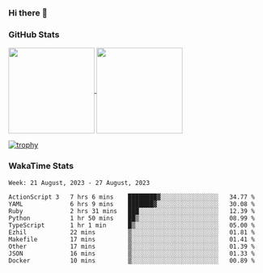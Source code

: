 ### Hi there 👋

### GitHub Stats

<a href="https://github.com/anuraghazra/github-readme-stats">
  <img align="center" height="170px" src="https://github-readme-stats.vercel.app/api/top-langs/?username=tksfjt1024&layout=compact&count_private=true&show_icons=true&show_icons=true&theme=graywhite" />
</a>
<a href="https://github.com/anuraghazra/github-readme-stats">
  <img align="center" height="170px" src="https://github-readme-stats.vercel.app/api?username=tksfjt1024&count_private=true&show_icons=true&show_icons=true&theme=graywhite" />
</a>

[![trophy](https://github-profile-trophy.vercel.app/?username=tksfjt1024)](https://github.com/ryo-ma/github-profile-trophy)

### WakaTime Stats

<!--START_SECTION:waka-->
```text
Week: 21 August, 2023 - 27 August, 2023

ActionScript 3   7 hrs 6 mins    ████████▓░░░░░░░░░░░░░░░░   34.77 % 
YAML             6 hrs 9 mins    ███████▓░░░░░░░░░░░░░░░░░   30.08 % 
Ruby             2 hrs 31 mins   ███░░░░░░░░░░░░░░░░░░░░░░   12.39 % 
Python           1 hr 50 mins    ██▒░░░░░░░░░░░░░░░░░░░░░░   08.99 % 
TypeScript       1 hr 1 min      █▒░░░░░░░░░░░░░░░░░░░░░░░   05.00 % 
Ezhil            22 mins         ▒░░░░░░░░░░░░░░░░░░░░░░░░   01.81 % 
Makefile         17 mins         ▒░░░░░░░░░░░░░░░░░░░░░░░░   01.41 % 
Other            17 mins         ▒░░░░░░░░░░░░░░░░░░░░░░░░   01.39 % 
JSON             16 mins         ▒░░░░░░░░░░░░░░░░░░░░░░░░   01.33 % 
Docker           10 mins         ▒░░░░░░░░░░░░░░░░░░░░░░░░   00.89 % 
```
<!--END_SECTION:waka-->
